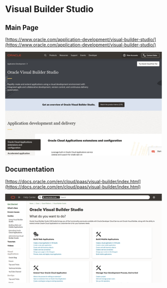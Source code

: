 # Visual Builder Studio

## Main Page

[https://www.oracle.com/application-development/visual-builder-studio/](https://www.oracle.com/application-development/visual-builder-studio/)

![visual_builder_studio_main_page](images/visual_builder_studio_main_page.png)

## Documentation

[https://docs.oracle.com/en/cloud/paas/visual-builder/index.html](https://docs.oracle.com/en/cloud/paas/visual-builder/index.html)

![documentation_main_page](images/documentation_main_page.png)

